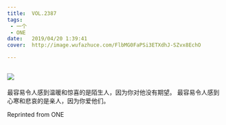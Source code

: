 ```yaml
---
title:	VOL.2387
tags:
 - 一个
 - ONE
date:	2019/04/20 1:39:41
cover:	http://image.wufazhuce.com/FlbMG0FaPSi3ETXdhJ-SZvx8EchO

---
```

![](http://image.wufazhuce.com/FlbMG0FaPSi3ETXdhJ-SZvx8EchO)
---

最容易令人感到温暖和惊喜的是陌生人，因为你对他没有期望。 最容易令人感到心寒和悲哀的是亲人，因为你爱他们。
 
Reprinted from ONE
